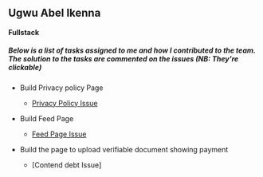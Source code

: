 ## Ugwu Abel Ikenna
 __Fullstack__

##### Below is a list of tasks assigned to me and how I contributed to the team. The solution to the tasks are commented on the issues *(NB: They're clickable)*

* Build Privacy policy Page <br>
    - [Privacy Policy Issue](https://github.com/zuri-training/proj_debtors-team-36/blob/main/static/privacy-policy.html) 
    
* Build Feed Page <br>
    - [Feed Page Issue](https://github.com/zuri-training/proj_debtors-team-36/blob/main/static/faq.html)

* Build the page to upload verifiable document showing payment <br>
    - [Contend debt Issue]
